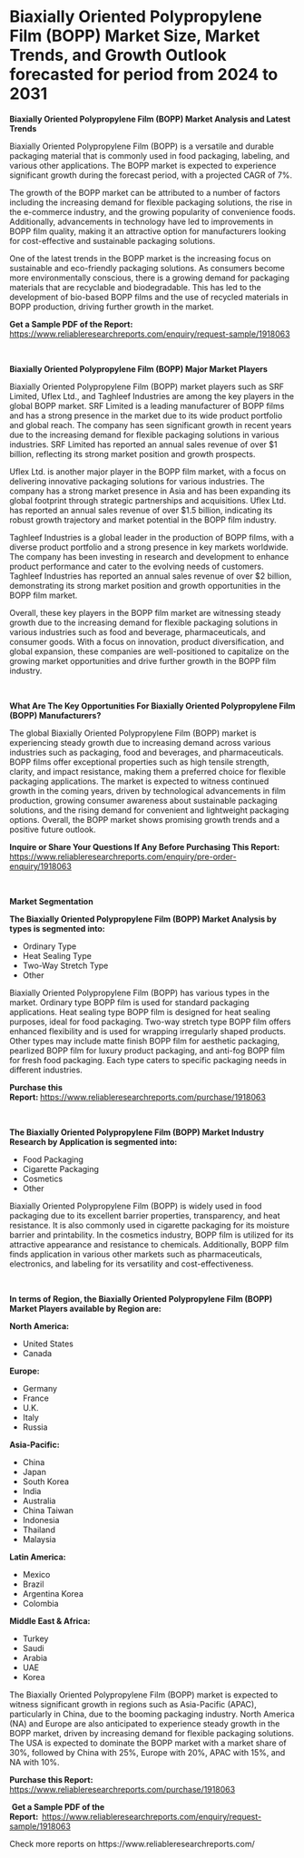 <p><h1>Biaxially Oriented Polypropylene Film (BOPP) Market Size, Market Trends, and Growth Outlook forecasted for period from 2024 to 2031</h1></p><p><strong>Biaxially Oriented Polypropylene Film (BOPP) Market Analysis and Latest Trends</strong></p>
<p><p>Biaxially Oriented Polypropylene Film (BOPP) is a versatile and durable packaging material that is commonly used in food packaging, labeling, and various other applications. The BOPP market is expected to experience significant growth during the forecast period, with a projected CAGR of 7%. </p><p>The growth of the BOPP market can be attributed to a number of factors including the increasing demand for flexible packaging solutions, the rise in the e-commerce industry, and the growing popularity of convenience foods. Additionally, advancements in technology have led to improvements in BOPP film quality, making it an attractive option for manufacturers looking for cost-effective and sustainable packaging solutions.</p><p>One of the latest trends in the BOPP market is the increasing focus on sustainable and eco-friendly packaging solutions. As consumers become more environmentally conscious, there is a growing demand for packaging materials that are recyclable and biodegradable. This has led to the development of bio-based BOPP films and the use of recycled materials in BOPP production, driving further growth in the market.</p></p>
<p><strong>Get a Sample PDF of the Report:&nbsp;</strong> <a href="https://www.reliableresearchreports.com/enquiry/request-sample/1918063">https://www.reliableresearchreports.com/enquiry/request-sample/1918063</a></p>
<p>&nbsp;</p>
<p><strong>Biaxially Oriented Polypropylene Film (BOPP) Major Market Players</strong></p>
<p><p>Biaxially Oriented Polypropylene Film (BOPP) market players such as SRF Limited, Uflex Ltd., and Taghleef Industries are among the key players in the global BOPP market. SRF Limited is a leading manufacturer of BOPP films and has a strong presence in the market due to its wide product portfolio and global reach. The company has seen significant growth in recent years due to the increasing demand for flexible packaging solutions in various industries. SRF Limited has reported an annual sales revenue of over $1 billion, reflecting its strong market position and growth prospects.</p><p>Uflex Ltd. is another major player in the BOPP film market, with a focus on delivering innovative packaging solutions for various industries. The company has a strong market presence in Asia and has been expanding its global footprint through strategic partnerships and acquisitions. Uflex Ltd. has reported an annual sales revenue of over $1.5 billion, indicating its robust growth trajectory and market potential in the BOPP film industry.</p><p>Taghleef Industries is a global leader in the production of BOPP films, with a diverse product portfolio and a strong presence in key markets worldwide. The company has been investing in research and development to enhance product performance and cater to the evolving needs of customers. Taghleef Industries has reported an annual sales revenue of over $2 billion, demonstrating its strong market position and growth opportunities in the BOPP film market.</p><p>Overall, these key players in the BOPP film market are witnessing steady growth due to the increasing demand for flexible packaging solutions in various industries such as food and beverage, pharmaceuticals, and consumer goods. With a focus on innovation, product diversification, and global expansion, these companies are well-positioned to capitalize on the growing market opportunities and drive further growth in the BOPP film industry.</p></p>
<p>&nbsp;</p>
<p><strong>What Are The Key Opportunities For Biaxially Oriented Polypropylene Film (BOPP) Manufacturers?</strong></p>
<p><p>The global Biaxially Oriented Polypropylene Film (BOPP) market is experiencing steady growth due to increasing demand across various industries such as packaging, food and beverages, and pharmaceuticals. BOPP films offer exceptional properties such as high tensile strength, clarity, and impact resistance, making them a preferred choice for flexible packaging applications. The market is expected to witness continued growth in the coming years, driven by technological advancements in film production, growing consumer awareness about sustainable packaging solutions, and the rising demand for convenient and lightweight packaging options. Overall, the BOPP market shows promising growth trends and a positive future outlook.</p></p>
<p><strong>Inquire or Share Your Questions If Any Before Purchasing This Report:</strong> <a href="https://www.reliableresearchreports.com/enquiry/pre-order-enquiry/1918063">https://www.reliableresearchreports.com/enquiry/pre-order-enquiry/1918063</a></p>
<p>&nbsp;</p>
<p><strong>Market Segmentation</strong></p>
<p><strong>The Biaxially Oriented Polypropylene Film (BOPP) Market Analysis by types is segmented into:</strong></p>
<p><ul><li>Ordinary Type</li><li>Heat Sealing Type</li><li>Two-Way Stretch Type</li><li>Other</li></ul></p>
<p><p>Biaxially Oriented Polypropylene Film (BOPP) has various types in the market. Ordinary type BOPP film is used for standard packaging applications. Heat sealing type BOPP film is designed for heat sealing purposes, ideal for food packaging. Two-way stretch type BOPP film offers enhanced flexibility and is used for wrapping irregularly shaped products. Other types may include matte finish BOPP film for aesthetic packaging, pearlized BOPP film for luxury product packaging, and anti-fog BOPP film for fresh food packaging. Each type caters to specific packaging needs in different industries.</p></p>
<p><strong>Purchase this Report:&nbsp;</strong><a href="https://www.reliableresearchreports.com/purchase/1918063">https://www.reliableresearchreports.com/purchase/1918063</a></p>
<p>&nbsp;</p>
<p><strong>The Biaxially Oriented Polypropylene Film (BOPP) Market Industry Research by Application is segmented into:</strong></p>
<p><ul><li>Food Packaging</li><li>Cigarette Packaging</li><li>Cosmetics</li><li>Other</li></ul></p>
<p><p>Biaxially Oriented Polypropylene Film (BOPP) is widely used in food packaging due to its excellent barrier properties, transparency, and heat resistance. It is also commonly used in cigarette packaging for its moisture barrier and printability. In the cosmetics industry, BOPP film is utilized for its attractive appearance and resistance to chemicals. Additionally, BOPP film finds application in various other markets such as pharmaceuticals, electronics, and labeling for its versatility and cost-effectiveness.</p></p>
<p>&nbsp;</p>
<p><strong>In terms of Region, the Biaxially Oriented Polypropylene Film (BOPP) Market Players available by Region are:</strong></p>
<p>
    <p> <strong> North America: </strong>
        <ul>
            <li>United States</li>
            <li>Canada</li>
        </ul>
        </p> 
    <p> <strong> Europe: </strong>
        <ul>
            <li>Germany</li>
            <li>France</li>
            <li>U.K.</li>
            <li>Italy</li>
            <li>Russia</li>
        </ul>
        </p> 
    <p> <strong> Asia-Pacific: </strong>
        <ul>
            <li>China</li>
            <li>Japan</li>
            <li>South Korea</li>
            <li>India</li>
            <li>Australia</li>
            <li>China Taiwan</li>
            <li>Indonesia</li>
            <li>Thailand</li>
            <li>Malaysia</li>
        </ul>
        </p> 
    <p> <strong> Latin America: </strong>
        <ul>
            <li>Mexico</li>
            <li>Brazil</li>
            <li>Argentina Korea</li>
            <li>Colombia</li>
        </ul>
        </p> 
    <p> <strong> Middle East & Africa: </strong>
        <ul>
            <li>Turkey</li>
            <li>Saudi</li>
            <li>Arabia</li>
            <li>UAE</li>
            <li>Korea</li>
        </ul>
    </p>
    </p>
<p><p>The Biaxially Oriented Polypropylene Film (BOPP) market is expected to witness significant growth in regions such as Asia-Pacific (APAC), particularly in China, due to the booming packaging industry. North America (NA) and Europe are also anticipated to experience steady growth in the BOPP market, driven by increasing demand for flexible packaging solutions. The USA is expected to dominate the BOPP market with a market share of 30%, followed by China with 25%, Europe with 20%, APAC with 15%, and NA with 10%.</p></p>
<p><strong>Purchase this Report: </strong><a href="https://www.reliableresearchreports.com/purchase/1918063">https://www.reliableresearchreports.com/purchase/1918063</a></p>
<p>&nbsp;<strong>Get a Sample PDF of the Report:&nbsp;&nbsp;</strong><a href="https://www.reliableresearchreports.com/enquiry/request-sample/1918063">https://www.reliableresearchreports.com/enquiry/request-sample/1918063</a></p>
<p><strong></strong></p>
<p>Check more reports on https://www.reliableresearchreports.com/</p>